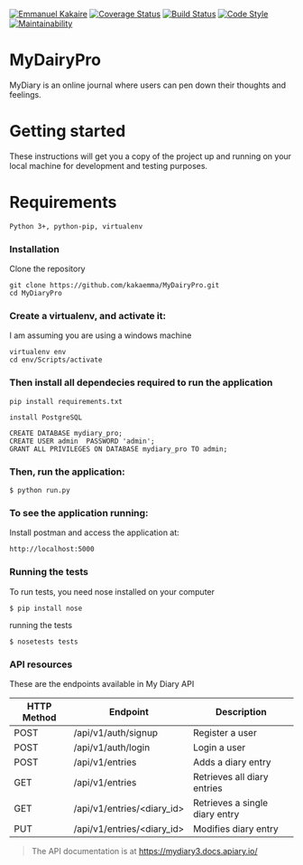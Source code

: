 [![Emmanuel Kakaire](https://img.shields.io/badge/Emmanuel%20Kakaire-MyDiary-green.svg)]()
[![Coverage Status](https://coveralls.io/repos/github/kakaemma/MyDairyPro/badge.svg?branch=challenge2)](https://coveralls.io/github/kakaemma/MyDairyPro?branch=challenge2)
[![Build Status](https://travis-ci.org/kakaemma/MyDairyPro.svg?branch=challenge2)](https://travis-ci.org/kakaemma/MyDairyPro)
[![Code Style](https://img.shields.io/badge/code%20style-pep8-blue.svg)]()
[![Maintainability](https://api.codeclimate.com/v1/badges/8bff641ade47dbc52dee/maintainability)](https://codeclimate.com/github/kakaemma/MyDairyPro/maintainability)

# MyDairyPro
MyDiary is an online journal where users can pen down their thoughts and feelings.
# Getting started
These instructions will get you a copy of the project up and running on your local machine for development and testing purposes.

# Requirements
`Python 3+, python-pip, virtualenv`

### Installation
Clone the repository

```
git clone https://github.com/kakaemma/MyDairyPro.git
cd MyDiaryPro
```

### Create a virtualenv, and activate it:
I am assuming you are using a windows machine

```
virtualenv env
cd env/Scripts/activate
```

### Then install all dependecies required to run the application

```
pip install requirements.txt
```
```
install PostgreSQL
```
```
CREATE DATABASE mydiary_pro;
CREATE USER admin  PASSWORD 'admin';
GRANT ALL PRIVILEGES ON DATABASE mydiary_pro TO admin;

```

### Then, run the application:
```
$ python run.py
```
### To see the application running:
Install postman and access the application at:

```
http://localhost:5000
```
### Running the tests
To run tests, you need nose installed on your computer
```
$ pip install nose
```
running the tests
```
$ nosetests tests
```

### API resources

These are the endpoints available in My Diary API

HTTP Method | Endpoint | Description| 
------------ | ------------- | ------------- 
POST| /api/v1/auth/signup |Register a user
POST| /api/v1/auth/login |Login a user 
POST| /api/v1/entries |Adds a diary entry 
GET| /api/v1/entries |Retrieves all diary entries 
GET| /api/v1/entries/<diary_id> |Retrieves a single diary entry 
PUT| /api/v1/entries/<diary_id> |Modifies diary entry 

> The API documentation is at
> https://mydiary3.docs.apiary.io/


